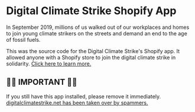 # Digital Climate Strike Shopify App

In September 2019, millions of us walked out of our workplaces and homes to join young climate strikers on the streets and demand an end to the age of fossil fuels.

This was the source code for the Digital Climate Strike's Shopify app. It allowed anyone with a Shopify store to join the digital climate strike in solidarity. [Click here to learn more.](https://globalclimatestrike.net)

## 🚨🚨 IMPORTANT 🚨🚨

If you still have this app installed, please remove it immediately. [digitalclimatestrike.net has been taken over by spammers.](https://github.com/fightforthefuture/digital-climate-strike/issues/116)

